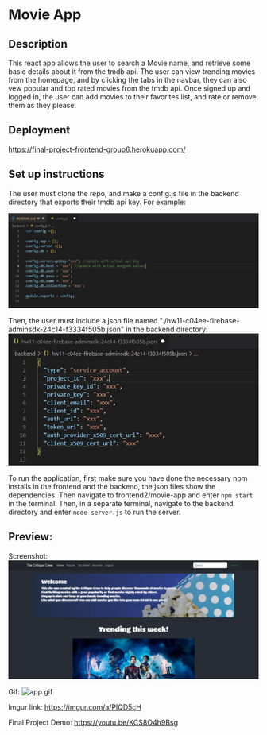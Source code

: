 # Movie App

## Description
This react app allows the user to search a Movie name, and retrieve some basic details about it from the tmdb api. The user can view trending movies from the homepage, and by clicking the tabs in the navbar, they can also vew popular and top rated movies from the tmdb api. Once signed up and logged in, the user can add movies to their favorites list, and rate or remove them as they please.

## Deployment
https://final-project-frontend-group6.herokuapp.com/

## Set up instructions
The user must clone the repo, and make a config.js file in the backend directory that exports their tmdb api key. For example:

![example config.js file](https://github.com/KevinInfante/Full-Stack-Movies-Website/blob/main/frontend2/movie-app/public/config_example.jpg?raw=true)

Then, the user must include a json file named "./hw11-c04ee-firebase-adminsdk-24c14-f3334f505b.json" in the backend directory:
![example ./hw11-c04ee-firebase-adminsdk-24c14-f3334f505b.json file](https://github.com/KevinInfante/Full-Stack-Movies-Website/blob/main/frontend2/movie-app/public/firebase_example.jpg?raw=true)

To run the application, first make sure you have done the necessary npm installs in the frontend and the backend, the json files show the dependencies. Then navigate to frontend2/movie-app and enter ```npm start``` in the terminal.
Then, in a separate terminal, navigate to the backend directory and enter ```node server.js``` to
run the server.

## Preview:
Screenshot:
![Screenshot of homepage](https://github.com/KevinInfante/Full-Stack-Movies-Website/blob/main/frontend2/movie-app/public/Screenshot_example.jpg?raw=true)

Gif:
![app gif](https://github.com/KevinInfante/Full-Stack-Movies-Website/blob/main/frontend2/movie-app/public/Critique_Crew_app.gif)

Imgur link: https://imgur.com/a/PlQD5cH 

Final Project Demo:
https://youtu.be/KCS8O4h9Bsg
